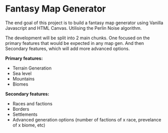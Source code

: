 # Fantasy Map Generator

The end goal of this project is to build a fantasy map generator using Vanilla Javascript and HTML Canvas. Utilising the Perlin Noise algorithm.

The development will be split into 2 main chunks. One focused on the primary features that would be expected in any map gen. And then Secondary features, which will add more advanced options.

**Primary features:**
   - Terrain Generation
   - Sea level 
   - Mountains
   - Biomes

**Secondary features:**
   - Races and factions
   - Borders
   - Settlements
   - Advanced generation options (number of factions of x race, prevelance of x biome, etc)
